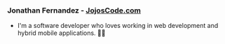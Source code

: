 ### Jonathan Fernandez - [JojosCode.com](https://jojoscode.com)

- I'm a software developer who loves working in web development and hybrid mobile applications. 👨‍💻



<!--
**jonathanferca/jonathanferca** is a ✨ _special_ ✨ repository because its `README.md` (this file) appears on your GitHub profile.

Here are some ideas to get you started:

- 🔭 I’m currently working on ...
- 🌱 I’m currently learning ...
- 👯 I’m looking to collaborate on ...
- 🤔 I’m looking for help with ...
- 💬 Ask me about ...
- 📫 How to reach me: ...
- 😄 Pronouns: ...
- ⚡ Fun fact: ...
-->
